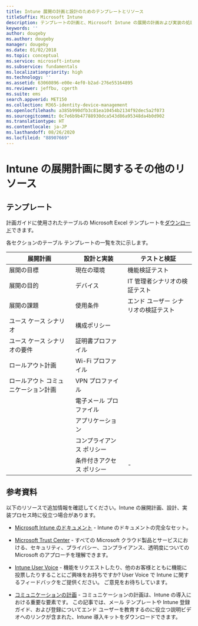 ```yaml
---
title: Intune 展開の計画と設計のためのテンプレートとリソース
titleSuffix: Microsoft Intune
description: テンプレートの計画と、Microsoft Intune の展開の計画および実装の処理中に役立つと思われる Intune のその他の情報へのリンク。
keywords: ''
author: dougeby
ms.author: dougeby
manager: dougeby
ms.date: 01/02/2018
ms.topic: conceptual
ms.service: microsoft-intune
ms.subservice: fundamentals
ms.localizationpriority: high
ms.technology: ''
ms.assetid: 63060896-e00e-4ef0-b2ad-276e55164895
ms.reviewer: jeffbu, cgerth
ms.suite: ems
search.appverid: MET150
ms.collection: M365-identity-device-management
ms.openlocfilehash: a385b990dfb3c81ea10454b2134f92dec5a2f073
ms.sourcegitcommit: 0c7e6b9b47788930dca543d86a95348da4b0d902
ms.translationtype: HT
ms.contentlocale: ja-JP
ms.lasthandoff: 08/26/2020
ms.locfileid: "88907669"
---
```

# <a name="additional-resources-for-planning-your-intune-deployment"></a>Intune の展開計画に関するその他のリソース

## <a name="templates"></a>テンプレート

計画ガイドに使用されたテーブルの Microsoft Excel テンプレートを[ダウンロード](https://gallery.technet.microsoft.com/Intune-deployment-planning-fae156c2?redir=0)できます。

各セクションのテーブル テンプレートの一覧を次に示します。

|展開計画  |設計と実装   |テストと検証 |
|-----|----- |------|
| 展開の目標 |現在の環境|機能検証テスト|
| 展開の目的 |デバイス|IT 管理者シナリオの検証テスト|
| 展開の課題 |使用条件|エンド ユーザー シナリオの検証テスト|
| ユース ケース シナリオ |構成ポリシー| |
| ユース ケース シナリオの要件 |証明書プロファイル| |
| ロールアウト計画 |Wi-Fi プロファイル| |
| ロールアウト コミュニケーション計画|VPN プロファイル| |
| |  電子メール プロファイル | |
| | アプリケーション | |
| | コンプライアンス ポリシー | |
| | 条件付きアクセス ポリシー|-|

## <a name="further-reading"></a>参考資料

以下のリソースで追加情報を確認してください。Intune の展開計画、設計、実装プロセス時に役立つ場合があります。

- [Microsoft Intune のドキュメント](/intune/) - Intune のドキュメントの完全なセット。

- [Microsoft Trust Center](https://www.microsoft.com/TrustCenter) - すべての Microsoft クラウド製品とサービスにおける、セキュリティ、プライバシー、コンプライアンス、透明度についての Microsoft のアプローチを理解できます。

- [Intune User Voice](https://microsoftintune.uservoice.com/) - 機能をリクエストしたり、他のお客様とともに機能に投票したりすることにご興味をお持ちですか? User Voice で Intune に関するフィードバックをご提供ください。 ご意見をお待ちしています。

- [コミュニケーションの計画](migration-guide-communication-plan.md) - コミュニケーションの計画は、Intune の導入における重要な要素です。 この記事では、メール テンプレートや Intune 登録ガイド、および登録についてエンド ユーザーを教育するのに役立つ説明ビデオへのリンクが含まれた、Intune 導入キットをダウンロードできます。